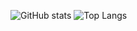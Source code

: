 ![GitHub stats](https://github-readme-stats.vercel.app/api?username=C5H12O5&show_icons=true)
![Top Langs](https://github-readme-stats.vercel.app/api/top-langs?username=C5H12O5&layout=compact)
